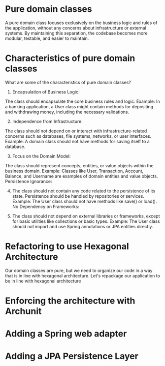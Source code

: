 # Pure domain classes
A pure domain class focuses exclusively on the business logic and rules of the application, without any concerns about infrastructure or external systems. 
By maintaining this separation, the codebase becomes more modular, testable, and easier to maintain.

# Characteristics of pure domain classes

What are some of the characteristics of pure domain classes?

1. Encapsulation of Business Logic:

The class should encapsulate the core business rules and logic.
Example: In a banking application, a User class might contain methods for depositing and withdrawing money, including the necessary validations.

2. Independence from Infrastructure:

The class should not depend on or interact with infrastructure-related concerns such as databases, file systems, networks, or user interfaces.
Example: A domain class should not have methods for saving itself to a database.

3. Focus on the Domain Model:

The class should represent concepts, entities, or value objects within the business domain.
Example: Classes like User, Transaction, Account, Balance, and Username are examples of domain entities and value objects.
Persistence Ignorance:

4. The class should not contain any code related to the persistence of its state. Persistence should be handled by repositories or services.
Example: The User class should not have methods like save() or load().
No Dependency on Frameworks:

5. The class should not depend on external libraries or frameworks, except for basic utilities like collections or basic types.
Example: The User class should not import and use Spring annotations or JPA entities directly.

# Refactoring to use Hexagonal Architecture

Our domain classes are pure, but we need to organize our code in a way that is in line with hexagonal architecture.  Let's repackage our application to be in line with hexagonal architecture

# Enforcing the architecture with Archunit

# Adding a Spring web adapter

# Adding a JPA Persistence Layer







